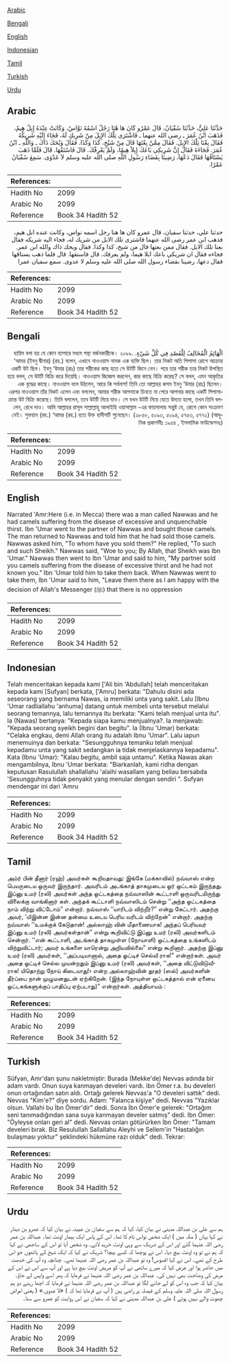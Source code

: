 [Arabic](#arabic)

[Bengali](#bengali)

[English](#english)

[Indonesian](#indonesian)

[Tamil](#tamil)

[Turkish](#turkish)

[Urdu](#urdu)

## Arabic


<div dir="rtl" lang="ar" style={{fontSize:'larger',backgroundColor:'#f8f9fa',padding:20}}>
حَدَّثَنَا عَلِيٌّ، حَدَّثَنَا سُفْيَانُ، قَالَ عَمْرٌو كَانَ هَا هُنَا رَجُلٌ اسْمُهُ نَوَّاسٌ، وَكَانَتْ عِنْدَهُ إِبِلٌ هِيمٌ، فَذَهَبَ ابْنُ عُمَرَ ـ رضى الله عنهما ـ فَاشْتَرَى تِلْكَ الإِبِلَ مِنْ شَرِيكٍ لَهُ، فَجَاءَ إِلَيْهِ شَرِيكُهُ فَقَالَ بِعْنَا تِلْكَ الإِبِلَ‏.‏ فَقَالَ مِمَّنْ بِعْتَهَا قَالَ مِنْ شَيْخٍ، كَذَا وَكَذَا‏.‏ فَقَالَ وَيْحَكَ ذَاكَ ـ وَاللَّهِ ـ ابْنُ عُمَرَ‏.‏ فَجَاءَهُ فَقَالَ إِنَّ شَرِيكِي بَاعَكَ إِبِلاً هِيمًا، وَلَمْ يَعْرِفْكَ‏.‏ قَالَ فَاسْتَقْهَا‏.‏ قَالَ فَلَمَّا ذَهَبَ يَسْتَاقُهَا فَقَالَ دَعْهَا، رَضِينَا بِقَضَاءِ رَسُولِ اللَّهِ صلى الله عليه وسلم لاَ عَدْوَى‏.‏ سَمِعَ سُفْيَانُ عَمْرًا‏.‏
</div>
<div style={{backgroundColor:'#f8f9fa',padding:20, marginBottom: 10}}><table> <thead> <tr> <th>References:</th> <th></th> </tr> </thead> <tbody><tr><td>Hadith No</td><td>2099</td></tr><tr><td>Arabic No</td><td>2099</td></tr><tr><td>Reference</td><td>Book 34 Hadith 52</td></tr></tbody></table></div>


<div dir="rtl" lang="ar" style={{fontSize:'larger',backgroundColor:'#f8f9fa',padding:20}}>
حدثنا علي، حدثنا سفيان، قال عمرو كان ها هنا رجل اسمه نواس، وكانت عنده ابل هيم، فذهب ابن عمر رضى الله عنهما فاشترى تلك الابل من شريك له، فجاء اليه شريكه فقال بعنا تلك الابل. فقال ممن بعتها قال من شيخ، كذا وكذا. فقال ويحك ذاك والله ابن عمر. فجاءه فقال ان شريكي باعك ابلا هيما، ولم يعرفك. قال فاستقها. قال فلما ذهب يستاقها فقال دعها، رضينا بقضاء رسول الله صلى الله عليه وسلم لا عدوى. سمع سفيان عمرا
</div>
<div style={{backgroundColor:'#f8f9fa',padding:20, marginBottom: 10}}><table> <thead> <tr> <th>References:</th> <th></th> </tr> </thead> <tbody><tr><td>Hadith No</td><td>2099</td></tr><tr><td>Arabic No</td><td>2099</td></tr><tr><td>Reference</td><td>Book 34 Hadith 52</td></tr></tbody></table></div>

## Bengali


<div dir="rtl" lang="bn" style={{fontSize:'larger',backgroundColor:'#f8f9fa',padding:20}}>
الْهَائِمُ الْمُخَالِفُ لِلْقَصْدِ فِي كُلِّ شَيْءٍ. হায়িম বলা হয় যে কোন ব্যাপারে মধ্যম পন্থা বর্জনকারীকে। ২০৯৯. ‘আমর (ইবনু দ্বীনার) (রহ.) বলেন, এখানে নাওওয়াস নামক এক ব্যক্তি ছিল। তার নিকট অতি পিপাসা রোগে আক্রান্ত একটি উট ছিল। ইবনু ‘উমার (রাঃ) তার শরীকের কাছ হতে সে উটটি কিনে নেন। পরে তার শরীক তার নিকট উপস্থিত হয়ে বলল, সে উটটি বিক্রি করে দিয়েছি। নাওওয়াস জিজ্ঞেস করলেন, কার কাছে বিক্রি করেছ? সে বলল, এমন আকৃতির এক বৃদ্ধের কাছে। নাওওয়াস বলে উঠলেন, আরে কি সর্বনাশ! তিনি তো আল্লাহর কসম ইবনু ‘উমার (রাঃ) ছিলেন। এরপর নাওওয়াস তাঁর নিকট এলেন এবং বললেন, আমার শরীক আপনাকে চিনতে না পেরে আপনার কাছে একটি পিপাসাক্রান্ত উট বিক্রি করেছে। তিনি বললেন, তবে উটটি নিয়ে যাও। সে যখন উটটি নিয়ে যেতে উদ্যত হলো, তখন তিনি বললেন, রেখে দাও। আমি আল্লাহর রাসূল সাল্লাল্লাহু আলাইহি ওয়াসাল্লাম -এর ফায়সালায় সন্তুষ্ট যে, রোগে কোন সংক্রমণ নেই। সুফয়ান (রহ.) ‘আমর (রহ.) হতে উক্ত হাদীসটি শুনেছেন। (২৮৫৮, ৫০৯৩, ৫০৯৪, ৫৭৫৩, ৫৭৭২) (আধুনিক প্রকাশনীঃ ১৯৫৪ , ইসলামিক ফাউন্ডেশনঃ)
</div>
<div style={{backgroundColor:'#f8f9fa',padding:20, marginBottom: 10}}><table> <thead> <tr> <th>References:</th> <th></th> </tr> </thead> <tbody><tr><td>Hadith No</td><td>2099</td></tr><tr><td>Arabic No</td><td>2099</td></tr><tr><td>Reference</td><td>Book 34 Hadith 52</td></tr></tbody></table></div>

## English


<div dir="ltr" lang="en" style={{fontSize:'larger',backgroundColor:'#f8f9fa',padding:20}}>
Narrated 'Amr:Here (i.e. in Mecca) there was a man called Nawwas and he had camels suffering from the disease of excessive and unquenchable thirst. Ibn 'Umar went to the partner of Nawwas and bought those camels. The man returned to Nawwas and told him that he had sold those camels. Nawwas asked him, "To whom have you sold them?" He replied, "To such and such Sheikh." Nawwas said, "Woe to you; By Allah, that Sheikh was Ibn 'Umar." Nawwas then went to Ibn 'Umar and said to him, "My partner sold you camels suffering from the disease of excessive thirst and he had not known you." Ibn 'Umar told him to take them back. When Nawwas went to take them, Ibn 'Umar said to him, "Leave them there as I am happy with the decision of Allah's Messenger (ﷺ) that there is no oppression
</div>
<div style={{backgroundColor:'#f8f9fa',padding:20, marginBottom: 10}}><table> <thead> <tr> <th>References:</th> <th></th> </tr> </thead> <tbody><tr><td>Hadith No</td><td>2099</td></tr><tr><td>Arabic No</td><td>2099</td></tr><tr><td>Reference</td><td>Book 34 Hadith 52</td></tr></tbody></table></div>

## Indonesian


<div dir="ltr" lang="id" style={{fontSize:'larger',backgroundColor:'#f8f9fa',padding:20}}>
Telah menceritakan kepada kami ['Ali bin 'Abdullah] telah menceritakan kepada kami [Sufyan] berkata, ['Amru] berkata: "Dahulu disini ada seseorang yang bernama Nawas, ia memiliki unta yang sakit. Lalu [Ibnu 'Umar radliallahu 'anhuma] datang untuk membeli unta tersebut melalui seorang temannya, lalu temannya itu berkata: "Kami telah menjual unta itu". Ia (Nawas) bertanya: "Kepada siapa kamu menjualnya?. Ia menjawab: "Kepada seorang syeikh begini dan begitu". Ia (Ibnu 'Umar) berkata: "Celaka engkau, demi Allah orang itu adalah Ibnu 'Umar". Lalu iapun menemuinya dan berkata: "Sesungguhnya temanku telah menjual kepadamu unta yang sakit sedangkan ia tidak menjelaskannya kepadamu". Kata (Ibnu 'Umar): "Kalau begitu, ambil saja untamu". Ketika Nawas akan mengambilnya, Ibnu 'Umar berkata: "Biarkanlah, kami ridha dengan keputusan Rasulullah shallallahu 'alaihi wasallam yang beliau bersabda 'Sesungguhnya tidak penyakit yang menular dengan sendiri ". Sufyan mendengar ini dari 'Amru
</div>
<div style={{backgroundColor:'#f8f9fa',padding:20, marginBottom: 10}}><table> <thead> <tr> <th>References:</th> <th></th> </tr> </thead> <tbody><tr><td>Hadith No</td><td>2099</td></tr><tr><td>Arabic No</td><td>2099</td></tr><tr><td>Reference</td><td>Book 34 Hadith 52</td></tr></tbody></table></div>

## Tamil


<div dir="ltr" lang="ta" style={{fontSize:'larger',backgroundColor:'#f8f9fa',padding:20}}>
அம்ர் பின் தீனார் (ரஹ்) அவர்கள் கூறியதாவது: இங்கே (மக்காவில்) நவ்வாஸ் என்ற பெயருடைய ஒருவர் இருந்தார். அவரிடம் அடங்காத் தாகமுடைய ஓர் ஒட்டகம் இருந்தது. இப்னு உமர் (ரலி) அவர்கள் அந்த ஒட்டகத்தை நவ்வாஸின் கூட்டாளி ஒருவரிடமிருந்து விலைக்கு வாங்கினார் கள். அந்தக் கூட்டாளி நவ்வாஸிடம் சென்று ‘‘அந்த ஒட்டகத்தை நாம் விற்று விட்டோம்” என்றார். நவ்வாஸ் ‘‘யாரிடம் விற்றீர்?” என்று கேட்டார். அதற்கு அவர், ‘யிஇன்ன இன்ன தன்மை உடைய பெரிய வரிடம் விற்றேன்” என்றார். அதற்கு நவ்வாஸ் ‘‘உமக்குக் கேடுதான்! அல்லாஹ் வின் மீதாணையாக! அந்தப் பெரியவர் இப்னு உமர் (ரலி) அவர்கள்தான்” என்று கூறிவிட்டு இப்னு உமர் (ரலி) அவர்களிடம் சென்றார். ‘‘என் கூட்டாளி, அடங்காத் தாகமுள்ள (நோயாளி) ஒட்டகத்தை உங்களிடம் விற்றுவிட்டார்; அவர் உங்களை யாரென்று அறியவில்லை” என்று கூறினார். அதற்கு இப்னு உமர் (ரலி) அவர்கள், ‘‘அப்படியானால், அதை ஓட்டிச் செல்வீ ராக!” என்றார்கள். அவர் அதை ஓட்டிச் செல்ல முயன்றதும் இப்னு உமர் (ரலி) அவர்கள், ‘‘அதை விட்டுவிடுவீராக! யிதொற்று நோய் கிடையாது!› என்ற அல்லாஹ்வின் தூதர் (ஸல்) அவர்களின் தீர்ப்பை நான் முழுமனதுடன் ஏற்கிறேன். (இந்த நோயுள்ள ஒட்டகத்தால் என் ஏனைய ஒட்டகங்களுக்குப் பாதிப்பு ஏற்படாது)” என்றார்கள். அத்தியாயம் :
</div>
<div style={{backgroundColor:'#f8f9fa',padding:20, marginBottom: 10}}><table> <thead> <tr> <th>References:</th> <th></th> </tr> </thead> <tbody><tr><td>Hadith No</td><td>2099</td></tr><tr><td>Arabic No</td><td>2099</td></tr><tr><td>Reference</td><td>Book 34 Hadith 52</td></tr></tbody></table></div>

## Turkish


<div dir="ltr" lang="tr" style={{fontSize:'larger',backgroundColor:'#f8f9fa',padding:20}}>
Süfyan, Amr'dan şunu nakletmiştir: Burada (Mekke'de) Nevvas adında bir adam vardı. Onun suya kanmayan develeri vardı. ibn Ömer r.a. bu develeri onun ortağından satın aldı. Ortağı gelerek Nevvas'a "O develeri sattık" dedi. Nevvas "Kim'e?" diye sordu. Adam: "Falanca kişiye" dedi. Nevvas "Yazıklar olsun. Vallahi bu İbn Ömer'dir" dedi. Sonra İbn Ömer'e gelerek: "Ortağım seni tanımadığından sana suya kanmayan develer satmış" dedi. Ibn Ömer: "Öyleyse onları geri al" dedi. Nevvas onları götürürken İbn Ömer: "Tamam develeri bırak. Biz Resulullah Sallallahu Aleyhi ve Sellem'in "Hastalığın bulaşması yoktur" şeklindeki hükmüne razı olduk" dedi. Tekrar:
</div>
<div style={{backgroundColor:'#f8f9fa',padding:20, marginBottom: 10}}><table> <thead> <tr> <th>References:</th> <th></th> </tr> </thead> <tbody><tr><td>Hadith No</td><td>2099</td></tr><tr><td>Arabic No</td><td>2099</td></tr><tr><td>Reference</td><td>Book 34 Hadith 52</td></tr></tbody></table></div>

## Urdu


<div dir="rtl" lang="ur" style={{fontSize:'larger',backgroundColor:'#f8f9fa',padding:20}}>
ہم سے علی بن عبداللہ مدینی نے بیان کیا، کہا کہ ہم سے سفیان بن عیینہ نے بیان کیا کہ عمرو بن دینار نے کہا یہاں ( مکہ میں ) ایک شخص نواس نام کا تھا۔ اس کے پاس ایک بیمار اونٹ تھا۔ عبداللہ بن عمر رضی اللہ عنہما گئے اور اس کے شریک سے وہی اونٹ خرید لائے۔ وہ شخص آیا تو اس کے ساجھی نے کہا کہ ہم نے تو وہ اونٹ بیچ دیا۔ اس نے پوچھا کہ کسے بیچا؟ شریک نے کہا کہ ایک شیخ کے ہاتھوں جو اس طرح کے تھے۔ اس نے کہا افسوس! وہ تو عبداللہ بن عمر رضی اللہ عنہما تھے۔ چنانچہ وہ آپ کی خدمت میں حاضر ہوا اور عرض کیا کہ میرے ساتھی نے آپ کو مریض اونٹ بیچ دیا ہے اور آپ سے اس نے اس کے مرض کی وضاحت بھی نہیں کی۔ عبداللہ بن عمر رضی اللہ عنہما نے فرمایا کہ پھر اسے واپس لے جاؤ۔ بیان کیا کہ جب وہ اس کو لے جانے لگا تو عبداللہ بن عمر رضی اللہ عنہما نے فرمایا کہ اچھا رہنے دو ہم رسول اللہ صلی اللہ علیہ وسلم کے فیصلہ پر راضی ہیں ( آپ نے فرمایا تھا کہ ) «لا عدوى‏.‏» ( یعنی امراض چھوت والے نہیں ہوتے ) علی بن عبداللہ مدینی نے کہا کہ سفیان نے اس روایت کو عمرو سے سنا۔
</div>
<div style={{backgroundColor:'#f8f9fa',padding:20, marginBottom: 10}}><table> <thead> <tr> <th>References:</th> <th></th> </tr> </thead> <tbody><tr><td>Hadith No</td><td>2099</td></tr><tr><td>Arabic No</td><td>2099</td></tr><tr><td>Reference</td><td>Book 34 Hadith 52</td></tr></tbody></table></div>